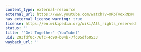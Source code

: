 ```yaml
---
content_type: external-resource
external_url: https://www.youtube.com/watch?v=XRbTvoxRNxM
has_external_license_warning: true
license: https://en.wikipedia.org/wiki/All_rights_reserved
status: ''
title: '"Get Together" (YouTube)'
uid: 293fdf0c-76fc-4c90-b04b-7fc05df60533
wayback_url: ''
---
```

